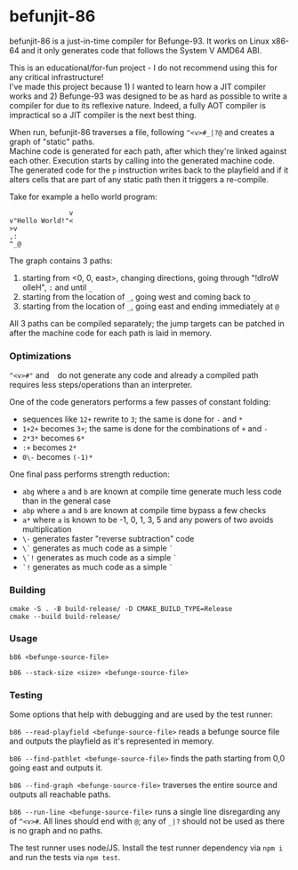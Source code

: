 # befunjit-86

befunjit-86 is a just-in-time compiler for Befunge-93.
It works on Linux x86-64 and it only generates code that follows the System V AMD64 ABI.

This is an educational/for-fun project - I do not recommend using this for any critical infrastructure!\
I've made this project because 1) I wanted to learn how a JIT compiler works and 2) Befunge-93 was designed to be as hard as possible to write a compiler for due to its reflexive nature.
Indeed, a fully AOT compiler is impractical so a JIT compiler is the next best thing.

When run, befunjit-86 traverses a file, following `^<v>#_|?@` and creates a graph of "static" paths.\
Machine code is generated for each path, after which they're linked against each other. Execution starts by calling into the generated machine code.
The generated code for the `p` instruction writes back to the playfield and if it alters cells that are part of any static path then it triggers a re-compile.

Take for example a hello world program:

```
               v
v"Hello World!"<
>v
,:
^_@
```

The graph contains 3 paths:

1. starting from <0, 0, east>, changing directions, going through "!dlroW olleH", `:` and until `_`
2. starting from the location of `_`, going west and coming back to `_`
3. starting from the location of `_`, going east and ending immediately at `@`

All 3 paths can be compiled separately; the jump targets can be patched in after the machine code for each path is laid in memory.


### Optimizations

`^<v>#"` and ` ` do not generate any code and already a compiled path requires less steps/operations than an interpreter.

One of the code generators performs a few passes of constant folding:
+ sequences like `12+` rewrite to `3`; the same is done for `-` and `*`
+ `1+2+` becomes `3+`; the same is done for the combinations of `+` and `-`
+ `2*3*` becomes `6*`
+ `:+` becomes `2*`
+ `0\-` becomes `(-1)*`

One final pass performs strength reduction:
+ `abg` where `a` and `b` are known at compile time generate much less code than in the general case
+ `abp` where `a` and `b` are known at compile time bypass a few checks
+ `a*` where `a` is known to be -1, 0, 1, 3, 5 and any powers of two avoids multiplication
+ `\-` generates faster "reverse subtraction" code
+ `` \` `` generates as much code as a simple `` ` ``
+ `` \`! `` generates as much code as a simple `` ` ``
+ `` `! `` generates as much code as a simple `` ` ``


### Building

```
cmake -S . -B build-release/ -D CMAKE_BUILD_TYPE=Release
cmake --build build-release/
```


### Usage

`b86 <befunge-source-file>`

`b86 --stack-size <size> <befunge-source-file>`


### Testing

Some options that help with debugging and are used by the test runner:

`b86 --read-playfield <befunge-source-file>`
reads a befunge source file and outputs the playfield as it's represented in memory.

`b86 --find-pathlet <befunge-source-file>`
finds the path starting from 0,0 going east and outputs it.

`b86 --find-graph <befunge-source-file>`
traverses the entire source and outputs all reachable paths.

`b86 --run-line <befunge-source-file>`
runs a single line disregarding any of `^<v>#`.
All lines should end with `@`; any of `_|?` should not be used as there is no graph and no paths.

The test runner uses node/JS. Install the test runner dependency via `npm i` and run the tests via `npm test`.